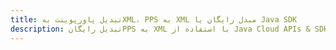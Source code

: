 ---title: تبدیل پاورپوینت بهXML، PPS به XML مبدل رایگان یا Java SDKdescription: تبدیل رایگانPPS به XML با استفاده از Java Cloud APIs & SDK. همچنین اسناد Microsoft PowerPoint را در Cloud ایجاد، ویرایش و رندر کنید.---